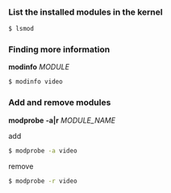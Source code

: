 ### List the installed modules in the kernel

```sh
$ lsmod
```

### Finding more information

**modinfo** _MODULE_

```sh
$ modinfo video
```

### Add and remove modules

**modprobe** **-a|r** _MODULE_NAME_

add

```sh
$ modprobe -a video
```

remove

```sh
$ modprobe -r video
```
